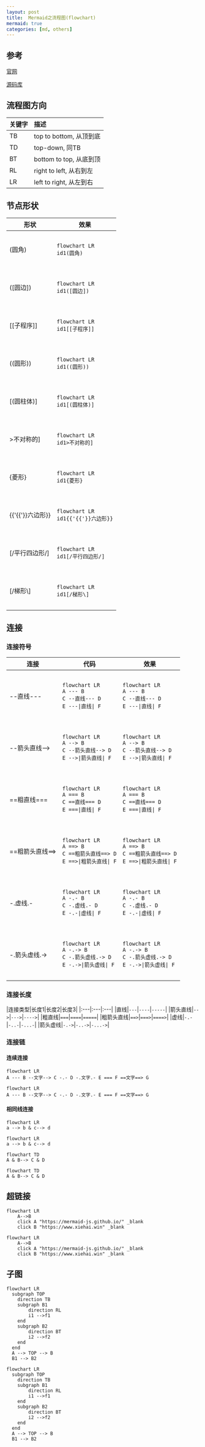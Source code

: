 ```yaml
---
layout: post
title:  Mermaid之流程图(flowchart)
mermaid: true
categories: [md, others]
---
```

## 参考

[官网](https://mermaidjs.github.io/)

[源码库](https://github.com/knsv/mermaid)

## 流程图方向
    
|关键字|描述|
|:---|:---|
|TB|top to bottom, 从顶到底|
|TD|top-down, 同TB|
|BT|bottom to top, 从底到顶|
|RL|right to left, 从右到左|
|LR|left to right, 从左到右|

## 节点形状

<table>
  <thead>
    <tr>
        <th>形状</th>
        <th>效果</th>
    </tr>
  </thead>
  <tbody>
    <tr>
        <td>(圆角)</td>
        <td>
<pre class="highlight">
<code class="language-mermaid">
flowchart LR
id1(圆角)
</code>
</pre>
</td>
    </tr>
<tr>
        <td>([圆边])</td>
        <td>
<pre class="highlight">
<code class="language-mermaid">
flowchart LR
id1([圆边])
</code>
</pre>
</td>
    </tr>
<tr>
<td>[[子程序]]</td>
<td>
<pre class="highlight">
<code class="language-mermaid">
flowchart LR
id1[[子程序]]
</code>
</pre>
</td>
</tr>

<tr>
<td>((圆形))</td>
<td>
<pre class="highlight">
<code class="language-mermaid">
flowchart LR
id1((圆形))
</code>
</pre>
</td>
</tr>

<tr>
<td>[(圆柱体)]</td>
<td>
<pre class="highlight">
<code class="language-mermaid">
flowchart LR
id1[(圆柱体)]
</code>
</pre>
</td>
</tr>

<tr>
<td>>不对称的]</td>
<td>
<pre class="highlight">
<code class="language-mermaid">
flowchart LR
id1>不对称的]
</code>
</pre>
</td>
</tr>

<tr>
<td>{菱形}</td>
<td>
<pre class="highlight">
<code class="language-mermaid">
flowchart LR
id1{菱形}
</code>
</pre>
</td>
</tr>

<tr>
<td>{{'{{'}}六边形}}</td>
<td>
<pre class="highlight">
<code class="language-mermaid">
flowchart LR
id1{{'{{'}}六边形}}
</code>
</pre>
</td>
</tr>

<tr>
<td>[/平行四边形/]</td>
<td>
<pre class="highlight">
<code class="language-mermaid">
flowchart LR
id1[/平行四边形/]
</code>
</pre>
</td>
</tr>

<tr>
<td>[/梯形\]</td>
<td>
<pre class="highlight">
<code class="language-mermaid">
flowchart LR
id1[/梯形\]
</code>
</pre>
</td>
</tr>

</tbody>
</table>

## 连接

### 连接符号

<table>    
<thead>
<tr>
<th>连接</th>
<th>代码</th>
<th>效果</th>
</tr>
</thead>
<tbody>
<tr>
<td>--直线---</td>
<td>
<pre class="highlight">
<code>
flowchart LR
A --- B
C --直线--- D
E ---|直线| F
</code>
</pre>
</td>
<td>
<pre class="highlight">
<code class="language-mermaid">
flowchart LR
A --- B
C --直线--- D
E ---|直线| F
</code>
</pre>
</td>
</tr>
<tr>
<td>--箭头直线--></td>
<td>
<pre class="highlight">
<code>
flowchart LR
A --> B
C --箭头直线--> D
E -->|箭头直线| F
</code>
</pre>
</td>
<td>
<pre class="highlight">
<code class="language-mermaid">
flowchart LR
A --> B
C --箭头直线--> D
E -->|箭头直线| F
</code>
</pre>
</td>
</tr>
<tr>
<td>==粗直线===</td>
<td>
<pre class="highlight">
<code>
flowchart LR
A === B
C ==直线=== D
E ===|直线| F
</code>
</pre>
</td>
<td>
<pre class="highlight">
<code class="language-mermaid">
flowchart LR
A === B
C ==直线=== D
E ===|直线| F
</code>
</pre>
</td>
</tr>
<tr>
<td>==粗箭头直线==></td>
<td>
<pre class="highlight">
<code>
flowchart LR
A ==> B
C ==粗箭头直线==> D
E ==>|粗箭头直线| F
</code>
</pre>
</td>
<td>
<pre class="highlight">
<code class="language-mermaid">
flowchart LR
A ==> B
C ==粗箭头直线==> D
E ==>|粗箭头直线| F
</code>
</pre>
</td>
</tr>
<tr>
<td>-.虚线.-</td>
<td>
<pre class="highlight">
<code>
flowchart LR
A -.- B
C -.虚线.- D
E -.-|虚线| F
</code>
</pre>
</td>
<td>
<pre class="highlight">
<code class="language-mermaid">
flowchart LR
A -.- B
C -.虚线.- D
E -.-|虚线| F
</code>
</pre>
</td>
</tr>
<tr>
<td>-.箭头虚线.-></td>
<td>
<pre class="highlight">
<code>
flowchart LR
A -.-> B
C -.箭头虚线.-> D
E -.->|箭头虚线| F
</code>
</pre>
</td>
<td>
<pre class="highlight">
<code class="language-mermaid">
flowchart LR
A -.-> B
C -.箭头虚线.-> D
E -.->|箭头虚线| F
</code>
</pre>
</td>
</tr>
</tbody>
</table>

### 连接长度
        
|连接类型|长度1|长度2|长度3|
|:---|:---|:---|
|直线|`---`|`----`|`-----`|
|箭头直线|`-->`|`--->`|`---->`|
|粗直线|`===`|`====`|`=====`|
|粗箭头直线|`==>`|`===>`|`====>`|
|虚线|`-.-`|`-..-`|`-...-`|
|箭头虚线|`-.->`|`-..->`|`-...->`|
      
### 连接链
#### 连续连接

```
flowchart LR
A --- B --文字--> C -.- D -.文字.- E === F ==文字==> G
```
```mermaid
flowchart LR
A --- B --文字--> C -.- D -.文字.- E === F ==文字==> G
```

#### 相同线连接

```
flowchart LR
a --> b & c--> d
```
```mermaid
flowchart LR
a --> b & c--> d
```
```
flowchart TD
A & B--> C & D
```
```mermaid
flowchart TD
A & B--> C & D
```
   
## 超链接
```
flowchart LR
    A-->B
    click A "https://mermaid-js.github.io/" _blank
    click B "https://www.xiehai.win" _blank
```
```mermaid
flowchart LR
    A-->B
    click A "https://mermaid-js.github.io/" _blank
    click B "https://www.xiehai.win" _blank
```

## 子图
```
flowchart LR
  subgraph TOP
    direction TB
    subgraph B1
        direction RL
        i1 -->f1
    end
    subgraph B2
        direction BT
        i2 -->f2
    end
  end
  A --> TOP --> B
  B1 --> B2
```

```mermaid
flowchart LR
  subgraph TOP
    direction TB
    subgraph B1
        direction RL
        i1 -->f1
    end
    subgraph B2
        direction BT
        i2 -->f2
    end
  end
  A --> TOP --> B
  B1 --> B2
```

